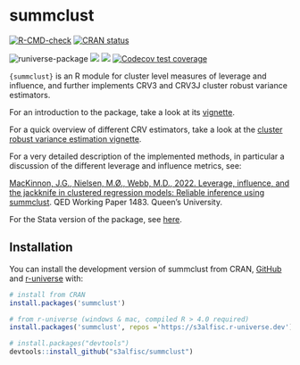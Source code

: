 
<!-- README.md is generated from README.Rmd. Please edit that file -->

# summclust

<!-- badges: start -->

[![R-CMD-check](https://github.com/s3alfisc/summclust/workflows/R-CMD-check/badge.svg)](https://github.com/s3alfisc/summclust/actions)
[![CRAN
status](https://www.r-pkg.org/badges/version/summclust)](https://CRAN.R-project.org/package=summclust)
<!-- [![pkgcheck](https://github.com/s3alfisc/summclust/workflows/pkgcheck/badge.svg)](https://github.com/s3alfisc/summclust/actions?query=workflow%3Apkgcheck) -->
![runiverse-package](https://s3alfisc.r-universe.dev/badges/summclust)
[![](http://cranlogs.r-pkg.org/badges/grand-total/summclust?color=blue)](https://cran.r-project.org/package=summclust)
[![](http://cranlogs.r-pkg.org/badges/last-month/summclust?color=green)](https://cran.r-project.org/package=summclust)
[![Codecov test
coverage](https://codecov.io/gh/s3alfisc/summclust/branch/main/graph/badge.svg)](https://app.codecov.io/gh/s3alfisc/summclust?branch=main)
<!-- badges: end -->

`{summclust}` is an R module for cluster level measures of leverage and
influence, and further implements CRV3 and CRV3J cluster robust variance
estimators.

For an introduction to the package, take a look at its
[vignette](https://s3alfisc.github.io/summclust/articles/summclust.html).

For a quick overview of different CRV estimators, take a look at the
[cluster robust variance estimation
vignette](https://s3alfisc.github.io/summclust/articles/Cluster-Robust-Variance-Estimators-CRV-1-3.html).

For a very detailed description of the implemented methods, in
particular a discussion of the different leverage and influence metrics,
see:

[MacKinnon, J.G., Nielsen, M.Ø., Webb, M.D., 2022. Leverage, influence,
and the jackknife in clustered regression models: Reliable inference
using summclust](https://arxiv.org/abs/2205.03288). QED Working Paper
1483. Queen’s University.

For the Stata version of the package, see
[here](https://github.com/mattdwebb/summclust).

## Installation

You can install the development version of summclust from CRAN,
[GitHub](https://github.com/) and [r-universe](https://r-universe.dev/)
with:

``` r
# install from CRAN
install.packages('summclust')

# from r-universe (windows & mac, compiled R > 4.0 required)
install.packages('summclust', repos ='https://s3alfisc.r-universe.dev')

# install.packages("devtools")
devtools::install_github("s3alfisc/summclust")
```

<!-- ## Citation  -->
<!-- If you are in `R`, you can simply run the following command to get the BibTeX citation for `{summclust}`: -->
<!-- ```{r, warning = FALSE, message = FALSE} -->
<!-- citation("summclust") -->
<!-- ``` -->
<!-- Alternatively, you can cite the paper by MacKinnon, Nielsen and Webb (2022). In this case, I would be super happy if you mentioned (e.g. in a footnote) that you are using the r-version of `{summclust}`. -->
